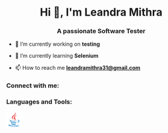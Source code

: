 <h1 align="center">Hi 👋, I'm Leandra Mithra</h1>
<h3 align="center">A passionate Software Tester</h3>

- 🔭 I’m currently working on **testing**

- 🌱 I’m currently learning **Selenium**

- 📫 How to reach me **leandramithra31@gmail.com**

<h3 align="left">Connect with me:</h3>
<p align="left">
</p>

<h3 align="left">Languages and Tools:</h3>
<p align="left"> <a href="https://www.java.com" target="_blank" rel="noreferrer"> <img src="https://raw.githubusercontent.com/devicons/devicon/master/icons/java/java-original.svg" alt="java" width="40" height="40"/> </a> </p>
